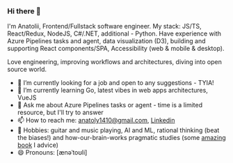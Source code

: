### Hi there 👋
I'm Anatolii, Frontend/Fullstack software engineer.
My stack: JS/TS, React/Redux, NodeJS, C#/.NET, additional - Python.
Have experience with Azure Pipelines tasks and agent, data visualization (D3), building and supporting React components/SPA, Accessibility (web & mobile & desktop).

Love engineering, improving workflows and architectures, diving into open source world.

- 🔭 I’m currently looking for a job and open to any suggestions - TYIA!
- 🌱 I’m currently learning Go, latest vibes in web apps architectures, VueJS
- 💬 Ask me about Azure Pipelines tasks or agent - time is a limited resource, but I'll try to answer
- 📫 How to reach me: anatoly1410@gmail.com, [Linkedin](https://www.linkedin.com/in/anatolii-bolshakov-9a25b2199)
- :orange_book: Hobbies: guitar and music playing, AI and ML, rational thinking (beat the biases!) and how-our-brain-works pragmatic studies (some [amazing book](https://designingthemind.org/) I advice)
- 😄 Pronouns: [ænəˈtoʊli]
